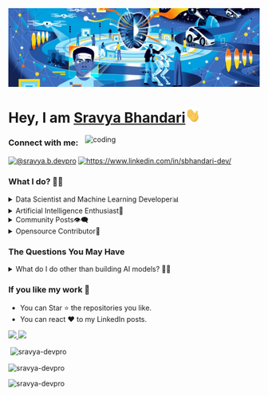 <img src="https://github.com/sravya-devpro/sravya-devpro/blob/main/AI.jpg" />

<h1>Hey, I am <a href="https://www.linkedin.com/in/sbhandari-dev/">Sravya Bhandari</a><img src="https://raw.githubusercontent.com/ABSphreak/ABSphreak/master/gifs/Hi.gif" width="30px" height="30px"></h1>
<img align='right' alt = "coding" src="https://miro.medium.com/max/1100/1*qdAW1TjCN57h1lbuuzvchg.gif" width="350" />

<h3 align="left">Connect with me:</h3>
<p align="left">
<a href="https://medium.com/@sravya.b.devpro" target="blank"><img align="center" src="https://raw.githubusercontent.com/rahuldkjain/github-profile-readme-generator/master/src/images/icons/Social/medium.svg" alt="@sravya.b.devpro" height="30" width="40" /></a>
  <a href="https://linkedin.com/in/https://www.linkedin.com/in/sbhandari-dev/" target="blank"><img align="center" src="https://raw.githubusercontent.com/rahuldkjain/github-profile-readme-generator/master/src/images/icons/Social/linked-in-alt.svg" alt="https://www.linkedin.com/in/sbhandari-dev/" height="30" width="40" /></a>
</p>

<h3>What I do? 👨‍💻</h3>
<details>
<summary>Data Scientist and Machine Learning Developer📊</summary>
<ul>
  <li>Check my projects on different domains on and out of Github...</li>
</ul>
</details>
<details>
  <summary>Artificial Intelligence Enthusiast🤖</summary>
  <ul>
    <li>Working on core AI products to simplify real time systems at scale.</li>
    <li>Applying AI on different large problems in the field of Oncology, Process Improvement and Rapid Engineeing.</li>
  </ul>
</details>
<details>
<summary>Community Posts👁️‍🗨️</summary>
<ul>
  <li>Join Me on LinkedIn to see my daily posts.</li>
</ul>
</details>
<details>
<summary>Opensource Contributor📝</summary>
  <ul>    
    <li>You can also scroll down and get the information on my <a href="https://github.com/sravya-devpro">github profile</a>.</li>
  </ul>
</details>

<h3>The Questions You May Have</h3>
<details>
<summary>What do I do other than building AI models? 💁‍♂️</summary>
  <ul>
    <li>I write blogs about emerging technologies and usecases. You can visit my blog site at <a href="https://medium.com/@sravya.b.devpro">Medium</a>.</li>
    <li>I design, build and deploy beautiful websites, also create designs in Figma.</li>
  </ul>
</details>

<h3>If you like my work 🤩</h3>
<ul>
  <li>You can Star ⭐ the repositories you like.</li>
  <li>You can react ❤️ to my LinkedIn posts.</li>
</ul>


<a href="https://github.com/jstrieb/github-stats">

![](https://github.com/sravya-devpro/sravya-devpro/blob/master/generated/overview.svg)
![](https://github.com/sravya-devpro/sravya-devpro/blob/master/generated/languages.svg)

</a>


<p>&nbsp;<img align="center" src="https://github-readme-stats.vercel.app/api?username=sravya-devpro&show_icons=true&locale=en" alt="sravya-devpro" /></p>

<p><img align="center" src="https://github-readme-streak-stats.herokuapp.com/?user=sravya-devpro&" alt="sravya-devpro" /></p>

<p><img align="left" src="https://github-readme-stats.vercel.app/api/top-langs?username=sravya-devpro&show_icons=true&locale=en&layout=compact" alt="sravya-devpro" /></p>
